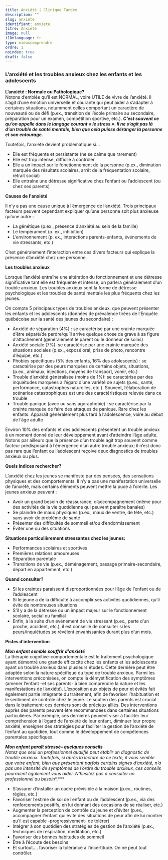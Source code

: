 ```yaml
---
title: Anxiété | Clinique Tandem
description: ""
slug: anxiete
identifiant: anxiete
titre: Anxiété
image: null
i18nlanguage: fr
type: mieuxcomprendre
ordre: 1
noindex: true
draft: false
---
```

### L’anxiété et les troubles anxieux chez les enfants et les adolescents

**L’anxiété : Normale ou Pathologique?**\
Notons d’emblée qu’il est NORMAL, voire UTILE de vivre de l’anxiété. Il s’agit d’une émotion universelle et courante qui peut aider à s’adapter à certaines situations, notamment celles comportant un caractère de nouveauté ou de défi (p.ex., transition de l’école primaire au secondaire, préparation pour un examen, compétition sportive, etc.). ***C’est souvent ce qu’on appelle dans le langage courant « le stress ». Il ne s’agit pas là d’un trouble de santé mentale, bien que cela puisse déranger la personne et son entourage.***

Toutefois, l’anxiété devient problématique si… 

* Elle est fréquente et persistante (ne se calme que rarement)
* Elle est trop intense, difficile à contrôler
* Elle a un impact sur le fonctionnement de la personne (p.ex., diminution marquée des résultats scolaires, arrêt de la fréquentation scolaire, retrait social)
* Elle entraîne une détresse significative chez l’enfant ou l’adolescent (ou chez ses parents)

**Causes de l'anxiété**

Il n’y a pas une cause unique à l’émergence de l’anxiété. Trois principaux facteurs peuvent cependant expliquer qu’une personne soit plus anxieuse qu’une autre :

* La génétique (p.ex., présence d’anxiété au sein de la famille)
* Le tempérament (p. ex., inhibition)
* L’environnement (p. ex.,  interactions parents-enfants, événements de vie stressants, etc.)

C’est généralement l’interaction entre ces divers facteurs qui explique la présence d’anxiété chez une personne.

**Les troubles anxieux**

Lorsque l’anxiété entraîne une altération du fonctionnement et une détresse significative tant elle est fréquente et intense, on parlera généralement d’un trouble anxieux. Les troubles anxieux sont la forme de détresse psychologique et les troubles de santé mentale les plus fréquents chez les jeunes.

On compte 5 principaux types de troubles anxieux, que peuvent présenter les enfants et les adolescents (données de prévalence tirées de l’Enquête québécoise sur la santé des jeunes du secondaire) : 

* Anxiété de séparation (4%) : se caractérise par une crainte marquée d’être séparé/de perdre/qu’il arrive quelque chose de grave à sa figure d’attachement (généralement le parent ou le donneur de soins)
* Anxiété sociale (7%): se caractérise par une crainte marquée des situations sociales (p.ex., exposé oral, prise de photo, rencontre d’équipe, etc.)
* Phobies spécifiques (5% des enfants, 16% des adolescents) : se caractérise par des peurs marquées de certains objets, situations, (p.ex., animaux, injections, moyens de transport, vomir, etc.)
* Trouble d’anxiété généralisée (moins de 1%): se caractérise par des inquiétudes marquées à l’égard d’une variété de sujets (p.ex., santé, performance, catastrophes naturelles, etc.). Souvent, l’élaboration de scénarios catastrophiques est une des caractéristiques relevée dans ce trouble
* Trouble panique (avec ou sans agoraphobie) : se caractérise par la crainte marquée de faire des attaques de panique. Rare chez les enfants. Apparaît généralement plus tard à l’adolescence, voire au début de l’âge adulte

Environ 10% des enfants et des adolescents présentent un trouble anxieux à un moment donné de leur développement avant d’atteindre l’âge adulte. Notons par ailleurs que la présence d’un trouble agit trop souvent comme facteur prédisposant à l’émergence d’un autre trouble anxieux; il n’est donc pas rare que l’enfant ou l’adolescent reçoive deux diagnostics de troubles anxieux ou plus.

**Quels indices rechercher?**

L’anxiété chez les jeunes se manifeste par des pensées, des sensations physiques et des comportements. Il n’y a pas une manifestation universelle de l’anxiété, mais certains éléments peuvent mettre la puce à l’oreille. Les jeunes anxieux peuvent :

* Avoir un grand besoin de réassurance, d’accompagnement (même pour des activités de la vie quotidienne qui peuvent paraître banales) 
* Se plaindre de maux physiques (p.ex., maux de ventre, de tête, etc.) sans avoir de problème de santé
* Présenter des difficultés de sommeil et/ou d’endormissement
* Éviter une ou des situations

**Situations particulièrement stressantes chez les jeunes:**

* Performances scolaires et sportives 
* Premières relations amoureuses
* Séparation parentale
* Transitions de vie (p.ex., déménagement, passage primaire-secondaire, départ en appartement, etc.)

**Quand consulter?**

* Si les craintes paraissent disproportionnées pour l’âge de l’enfant ou de l’adolescent 
* Si le jeune a de la difficulté à accomplir ses activités quotidiennes, qu’il évite de nombreuses situations
* S’il y a de la détresse ou un impact majeur sur le fonctionnement scolaire, social ou familial
* Enfin, à la suite d’un événement de vie stressant (p.ex., perte d’un proche, accident, etc.), il est conseillé de consulter si les peurs/inquiétudes se révèlent envahissantes durant plus d’un mois.

**Pistes d’intervention**

***Mon enfant semble souffrir d'anxiété***\
La thérapie cognitive-comportementale est le traitement psychologique ayant démontré une grande efficacité chez les enfants et les adolescents ayant un trouble anxieux dans plusieurs études. Cette dernière peut être adaptée selon la nature spécifique du type de trouble anxieux. Parmi les interventions préconisées, on compte la démystification des symptômes (amener l’enfant -et ses parents- à bien comprendre la nature et les manifestations de l’anxiété). L’exposition aux objets de peur et évités fait également partie intégrante du traitement, afin de favoriser l’habituation et le sentiment de contrôle chez le jeune. Le soutien des parents est crucial dans le traitement; ces derniers sont de précieux alliés. Des interventions auprès des parents peuvent être recommandées dans certaines situations particulières. Par exemple, ces dernières peuvent viser à faciliter leur compréhension à l’égard de l’anxiété de leur enfant, diminuer leur propre anxiété, enseigner des stratégies pour faciliter la gestion de l’anxiété de l’enfant au quotidien, tout comme le développement de compétences parentales spécifiques.

***Mon enfant paraît stressé– quelques conseils***\
*Notez que seul un professionnel qualifié peut établir un diagnostic de trouble anxieux. Toutefois, si après la lecture de ce texte, il vous semble que votre enfant, bien que présentant parfois certains signes d’anxiété, n’a pas une intensité de symptômes de l’ordre du trouble anxieux, ces conseils pourraient également vous aider. N’hésitez pas à consulter un professionnel au besoin**.***

* S’assurer d’installer un cadre prévisible à la maison (p.ex., routines, règles, etc.) 
* Favoriser l’estime de soi de l’enfant ou de l’adolescent (p.ex., via des renforcements positifs, en lui donnant des occasions de se réaliser, etc.)
* Augmenter la perception de contrôle du jeune et d’éviter (p.ex., accompagner l’enfant qui évite des situations de peur afin de lui montrer qu’il est capable -progressivement- de tolérer)
* Intégrer à son quotidien des stratégies de gestion de l’anxiété (p.ex., techniques de respiration, méditation, etc.)
* Favoriser des bonnes habitudes de sommeil
* Être à l’écoute des besoins
* Et surtout…. favoriser la tolérance à l’incertitude. On ne peut tout contrôler.
